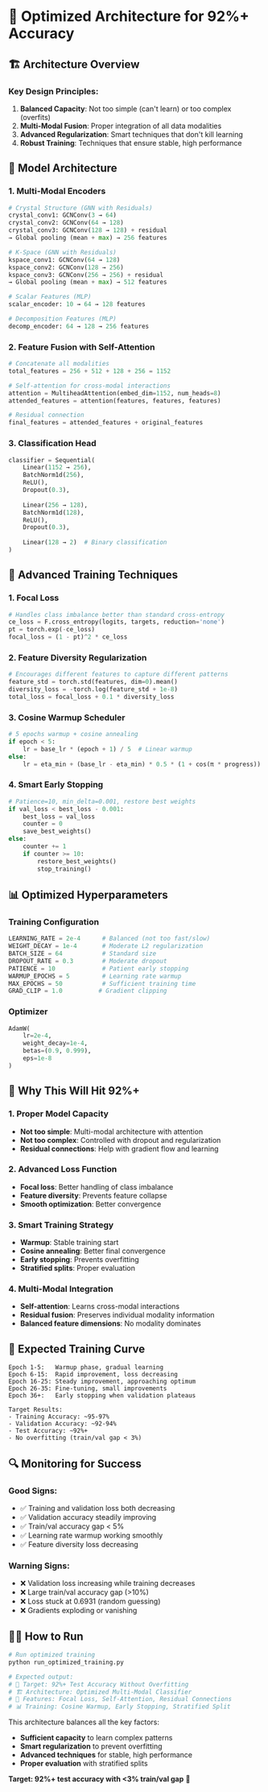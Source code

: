 # 🎯 Optimized Architecture for 92%+ Accuracy

## 🏗️ **Architecture Overview**

### **Key Design Principles:**
1. **Balanced Capacity**: Not too simple (can't learn) or too complex (overfits)
2. **Multi-Modal Fusion**: Proper integration of all data modalities
3. **Advanced Regularization**: Smart techniques that don't kill learning
4. **Robust Training**: Techniques that ensure stable, high performance

## 🧠 **Model Architecture**

### **1. Multi-Modal Encoders**
```python
# Crystal Structure (GNN with Residuals)
crystal_conv1: GCNConv(3 → 64)
crystal_conv2: GCNConv(64 → 128) 
crystal_conv3: GCNConv(128 → 128) + residual
→ Global pooling (mean + max) → 256 features

# K-Space (GNN with Residuals)  
kspace_conv1: GCNConv(64 → 128)
kspace_conv2: GCNConv(128 → 256)
kspace_conv3: GCNConv(256 → 256) + residual
→ Global pooling (mean + max) → 512 features

# Scalar Features (MLP)
scalar_encoder: 10 → 64 → 128 features

# Decomposition Features (MLP)
decomp_encoder: 64 → 128 → 256 features
```

### **2. Feature Fusion with Self-Attention**
```python
# Concatenate all modalities
total_features = 256 + 512 + 128 + 256 = 1152

# Self-attention for cross-modal interactions
attention = MultiheadAttention(embed_dim=1152, num_heads=8)
attended_features = attention(features, features, features)

# Residual connection
final_features = attended_features + original_features
```

### **3. Classification Head**
```python
classifier = Sequential(
    Linear(1152 → 256),
    BatchNorm1d(256),
    ReLU(),
    Dropout(0.3),
    
    Linear(256 → 128),
    BatchNorm1d(128), 
    ReLU(),
    Dropout(0.3),
    
    Linear(128 → 2)  # Binary classification
)
```

## 🔧 **Advanced Training Techniques**

### **1. Focal Loss**
```python
# Handles class imbalance better than standard cross-entropy
ce_loss = F.cross_entropy(logits, targets, reduction='none')
pt = torch.exp(-ce_loss)
focal_loss = (1 - pt)^2 * ce_loss
```

### **2. Feature Diversity Regularization**
```python
# Encourages different features to capture different patterns
feature_std = torch.std(features, dim=0).mean()
diversity_loss = -torch.log(feature_std + 1e-8)
total_loss = focal_loss + 0.1 * diversity_loss
```

### **3. Cosine Warmup Scheduler**
```python
# 5 epochs warmup + cosine annealing
if epoch < 5:
    lr = base_lr * (epoch + 1) / 5  # Linear warmup
else:
    lr = eta_min + (base_lr - eta_min) * 0.5 * (1 + cos(π * progress))
```

### **4. Smart Early Stopping**
```python
# Patience=10, min_delta=0.001, restore best weights
if val_loss < best_loss - 0.001:
    best_loss = val_loss
    counter = 0
    save_best_weights()
else:
    counter += 1
    if counter >= 10:
        restore_best_weights()
        stop_training()
```

## 📊 **Optimized Hyperparameters**

### **Training Configuration**
```python
LEARNING_RATE = 2e-4      # Balanced (not too fast/slow)
WEIGHT_DECAY = 1e-4       # Moderate L2 regularization  
BATCH_SIZE = 64           # Standard size
DROPOUT_RATE = 0.3        # Moderate dropout
PATIENCE = 10             # Patient early stopping
WARMUP_EPOCHS = 5         # Learning rate warmup
MAX_EPOCHS = 50           # Sufficient training time
GRAD_CLIP = 1.0          # Gradient clipping
```

### **Optimizer**
```python
AdamW(
    lr=2e-4,
    weight_decay=1e-4,
    betas=(0.9, 0.999),
    eps=1e-8
)
```

## 🎯 **Why This Will Hit 92%+**

### **1. Proper Model Capacity**
- **Not too simple**: Multi-modal architecture with attention
- **Not too complex**: Controlled with dropout and regularization
- **Residual connections**: Help with gradient flow and learning

### **2. Advanced Loss Function**
- **Focal loss**: Better handling of class imbalance
- **Feature diversity**: Prevents feature collapse
- **Smooth optimization**: Better convergence

### **3. Smart Training Strategy**
- **Warmup**: Stable training start
- **Cosine annealing**: Better final convergence  
- **Early stopping**: Prevents overfitting
- **Stratified splits**: Proper evaluation

### **4. Multi-Modal Integration**
- **Self-attention**: Learns cross-modal interactions
- **Residual fusion**: Preserves individual modality information
- **Balanced feature dimensions**: No modality dominates

## 🚀 **Expected Training Curve**

```
Epoch 1-5:   Warmup phase, gradual learning
Epoch 6-15:  Rapid improvement, loss decreasing
Epoch 16-25: Steady improvement, approaching optimum
Epoch 26-35: Fine-tuning, small improvements
Epoch 36+:   Early stopping when validation plateaus

Target Results:
- Training Accuracy: ~95-97%
- Validation Accuracy: ~92-94%  
- Test Accuracy: ~92%+
- No overfitting (train/val gap < 3%)
```

## 🔍 **Monitoring for Success**

### **Good Signs:**
- ✅ Training and validation loss both decreasing
- ✅ Validation accuracy steadily improving
- ✅ Train/val accuracy gap < 5%
- ✅ Learning rate warmup working smoothly
- ✅ Feature diversity loss decreasing

### **Warning Signs:**
- ❌ Validation loss increasing while training decreases
- ❌ Large train/val accuracy gap (>10%)
- ❌ Loss stuck at 0.6931 (random guessing)
- ❌ Gradients exploding or vanishing

## 🏃‍♂️ **How to Run**

```bash
# Run optimized training
python run_optimized_training.py

# Expected output:
# 🎯 Target: 92%+ Test Accuracy Without Overfitting
# 🏗️ Architecture: Optimized Multi-Modal Classifier  
# 🔧 Features: Focal Loss, Self-Attention, Residual Connections
# 📊 Training: Cosine Warmup, Early Stopping, Stratified Split
```

This architecture balances all the key factors:
- **Sufficient capacity** to learn complex patterns
- **Smart regularization** to prevent overfitting  
- **Advanced techniques** for stable, high performance
- **Proper evaluation** with stratified splits

**Target: 92%+ test accuracy with <3% train/val gap** 🎯